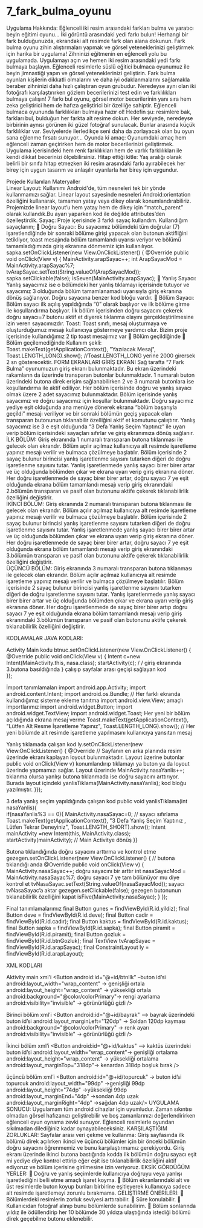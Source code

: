 # 7_fark_bulma_oyunu
   Uygulama Hakkında:
Eğlenceli iki resim arasındaki farkları bulma ve yaratıcı beyin eğitimi oyunu…
İki görüntü arasındaki yedi farkı bulun! Herhangi bir fark bulduğunuzda, ekrandaki alt resimde fark olan alana dokunun. Fark bulma oyunu zihin alıştırmaları yapmak ve görsel yeteneklerinizi geliştirmek için harika bir uygulama! Zihninizi eğitmenin en eğlenceli yolu bu uygulamada.
Uygulamayı açın ve hemen iki resim arasındaki yedi farkı bulmaya başlayın. Eğlenceli resimlerle süslü eğitici bulmaca oyunumuz ile beyin jimnastiği yapın ve görsel yeteneklerinizi geliştirin. Fark bulma oyunları kişilerin dikkatli olmalarını ve daha iyi odaklanmalarını sağlamakla beraber zihninizi daha hızlı çalıştıran oyun grubudur. Neredeyse aynı olan iki fotoğrafı karşılaştırırken gözlem becerilerinizi test edin ve farklılıkları bulmaya çalışın! 7 farkı bul oyunu, görsel motor becerilerinin yanı sıra hem zeka geliştirici hem de hafıza geliştirici bir özelliğe sahiptir.
Eğlenceli bulmaca oyununda farklılıkları bulmaya hazır ol! Hedefin şu: resimlere bak, farkları bul, bulduğun her farkta alt resime dokun. Her seviyede, neredeyse birbirinin aynısı görünen iki güzel fotoğraf sunulacak. Bunlar arasında küçük farklılıklar var. Seviyelerde ilerledikçe seni daha da zorlayacak olan bu oyun sana eğlenme fırsatı sunuyor...
Oyunda ki amaç:
Oyunumdaki amaç hem eğlenceli zaman geçirirken hem de motor becerilerinizi geliştirmek. Uygulama içerisindeki hem renk farklılıkları hem de varlık farklılıkları ile kendi dikkat becerinizi ölçebilirsiniz.
Hitap ettiği kitle: 
Yaş aralığı olarak belirli bir sınıfa hitap etmezken iki resim arasındaki farkı ayırabilecek her birey için uygun tasarım ve anlaşılır uyarılarla her birey için uygundur. 




Projede Kullanılan Materyaller  
Linear Layout: Kullanımı Android'de, tüm nesneleri tek bir yönde kullanmamızı sağlar. Linear layout sayesinde nesneleri Android:orientation  özelliğini kullanarak, tamamen yatay veya dikey olarak konumlandırabiliriz. Projemizde linear layout’u hem yatay hem de dikey için “match_parent” olarak kullandık.Bu ayarı yaparken kod ile değilde attributes’den özelleştirdik.
Sayaç:  Proje içerisinde 3 farklı sayaç kullandım. Kullandığım sayaçlarım;
	Doğru Sayacı: Bu sayacımız bölümdeki tüm doğrular (7) işaretlendiğinde bir sonraki bölüme girişi yapacak olan butonun aktifliğini tetikliyor, toast mesajında bölüm tamamlandı uyarısı veriyor ve bölümü tamamladığımızda giriş ekranına dönmemiz için kullanılıyor.
sapka.setOnClickListener(new View.OnClickListener() {
            @Override
        public void onClick(View v) {
   MainActivity.arapSayac++;
          int ArapSayacMod = MainActivity.arapSayac%7;
          tvArapSayac.setText(String.valueOf(ArapSayacMod));
          sapka.setClickable(false);
          isSeven(MainActivity.arapSayac);
	Yanlış Sayacı: Yanlış sayacımız ise o bölümdeki her yanlış tıklamayı içerisinde tutuyor ve sayacımız 3 olduğunda bölüm tamamlanamadı uyarısıyla giriş ekranına dönüş sağlanıyor. Doğru sayacına benzer kod bloğu vardır.
	Bölüm Sayacı: Bölüm sayacı ilk açılış yapıldığında “0” olarak başlıyor ve ilk bölüme girme ile koşullandırma başlıyor. İlk bölüm içerisinden doğru sayacını çekerek doğru sayacı=7 butonu aktif et diyerek tıklanma olayını gerçekleştirilmesine izin veren sayacımızdır. 
Toast:  Toast sınıfı, mesaj oluşturmaya ve oluşturduğumuz mesajı kullanıcıya göstermeye yardımcı olur. Bizim proje içerisinde kullandığımız 2 tip toast mesajımız var 
	Bölüm geçildiğinde 
	Bölüm geçilemediğinde 
Kullanım şekli: Toast.makeText(getApplicationContext(), "Yazılacak Mesaj",			    Toast.LENGTH_LONG).show();
    //Toast.LENGTH_LONG yerine 2000 girersek 2 sn gösterecektir.
   FORM EKRANLARI
GİRİŞ EKRANI
Sağ tarafta “7 Fark Bulma” oyunumuzun giriş ekranı bulunmaktadır. Bu ekran üzerindeki rakamların da üzerinde transparan butonlar bulunmaktadır. 1 numaralı buton üzerindeki butona direk erişim sağlanabilirken 2 ve 3 numaralı butonlara ise koşullandırma ile aktif ediliyor.  Her bölüm içerisinde doğru ve yanlış sayacı olmak üzere 2 adet sayacımız bulunmaktadır. Bölüm içerisinde yanlış sayacımız ve doğru sayacımız için koşullar bulunmaktadır. Doğru sayacımız yediye eşit olduğunda ana menüye dönerek ekrana “bölüm başarıyla geçildi” mesajı veriliyor ve bir sonraki bölümün geçiş yapacak olan transparan butonunun tıklanabilir özelliğini aktif et komutunu çalıştırır. Yanlış sayacımız ise 3 e eşit olduğunda “3 Defa Yanlış Seçim Yaptınız” ile uyarı verip bölüm içerisindeki sayaçları sıfırlar ve giriş ekranımıza dönüş sağlanır.	 
İLK BÖLÜM:
Giriş ekranında 1 numaralı transparan butona tıklanması ile gelecek olan ekrandır. Bölüm açılır açılmaz kullanıcıya alt resimde işaretleme yapınız mesajı verilir ve bulmaca çözülmeye başlatılır. Bölüm içerisinde 2 sayaç bulunur birincisi yanlış işaretlenme sayısını tutarken diğeri de doğru işaretlenme sayısını tutar. Yanlış işaretlenmede yanlış sayacı birer birer artar ve üç olduğunda bölümden çıkar ve ekrana uyarı verip giriş ekranına döner. Her doğru işaretlenmede de sayaç birer birer artar, doğru sayacı 7 ye eşit olduğunda ekrana bölüm tamamlandı mesajı verip giriş ekranındaki 2.bölümün transparan ve pasif olan butonunu aktife çekerek tıklanabilirlik özelliğini değiştirir.	 
İKİNCİ BÖLÜM:
Giriş ekranında 2 numaralı transparan butona tıklanması ile gelecek olan ekrandır. Bölüm açılır açılmaz kullanıcıya alt resimde işaretleme yapınız mesajı verilir ve bulmaca çözülmeye başlatılır. Bölüm içerisinde 2 sayaç bulunur birincisi yanlış işaretlenme sayısını tutarken diğeri de doğru işaretlenme sayısını tutar. Yanlış işaretlenmede yanlış sayacı birer birer artar ve üç olduğunda bölümden çıkar ve ekrana uyarı verip giriş ekranına döner. Her doğru işaretlenmede de sayaç birer birer artar, doğru sayacı 7 ye eşit olduğunda ekrana bölüm tamamlandı mesajı verip giriş ekranındaki 3.bölümün transparan ve pasif olan butonunu aktife çekerek tıklanabilirlik özelliğini değiştirir.	 
ÜÇÜNCÜ BÖLÜM:
Giriş ekranında 3 numaralı transparan butona tıklanması ile gelecek olan ekrandır. Bölüm açılır açılmaz kullanıcıya alt resimde işaretleme yapınız mesajı verilir ve bulmaca çözülmeye başlatılır. Bölüm içerisinde 2 sayaç bulunur birincisi yanlış işaretlenme sayısını tutarken diğeri de doğru işaretlenme sayısını tutar. Yanlış işaretlenmede yanlış sayacı birer birer artar ve üç olduğunda bölümden çıkar ve ekrana uyarı verip giriş ekranına döner. Her doğru işaretlenmede de sayaç birer birer artıp  doğru sayacı 7 ye eşit olduğunda ekrana bölüm tamamlandı mesajı verip giriş ekranındaki 3.bölümün transparan ve pasif olan butonunu aktife çekerek tıklanabilirlik özelliğini değiştirir.	 


  KODLAMALAR
JAVA KODLARI:

Activity
Main
kodu	btnuc.setOnClickListener(new View.OnClickListener() {
@Override
public void onClick(View v) {
Intent c=new Intent(MainActivity.this, nasa.class);
startActivity(c);  / / giriş ekranında 3.butona basıldığında
}                                                     çalışıp sayfalar arası geçişi sağlayan kod                     
});           

İmport tanımlamaları	 import android.app.Activity;
 import android.content.Intent;
 import android.os.Bundle;    // Her farklı ekranda kullandığımız sisteme ekleme tanıtma
 import android.view.View;                              amaçlı importlarımız
 import android.widget.Button;
 import android.widget.TextView;
 import android.widget.Toast;
Her yeni bir bölüm açıldığında ekrana mesaj verme	Toast.makeText(getApplicationContext(), "Lütfen Alt Resme İşaretleme Yapınız", Toast.LENGTH_LONG).show();  // Her yeni bölümde alt resimde işaretleme yapılmasını kullanıcıya yansıtan mesaj

  Yanlış tıklamada
çalışan kod	 ly.setOnClickListener(new View.OnClickListener() {
@Override  // Sayfanın en arka planında resim üzerinde ekranı kaplayan loyout bulunmaktadır. Layout üzerine butonlar 
public void onClick(View v)    konumlandırıp tıklamayı ya buton ya da loyout üzerinde yapmamızı sağlar. Layout üzerinde 
MainActivity.nasaYanlis++;     tıklanma olursa yanlışı butona tıklanmada ise doğru sayacını arttırıyor. Burada layout içindeki 
 yanlisTiklama(MainActivity.nasaYanlis); kod bloğu yazılmıştır.
}});

3 defa yanlış
seçim yapıldığında çalışan kod	public void yanlisTiklama(int nasaYanlis){     
if(nasaYanlis%3 == 0){ 
MainActivity.nasaSayac=0;                                                // sayacı sıfırlama
Toast.makeText(getApplicationContext(), "3 Defa Yanlış Seçim Yaptınız , Lütfen Tekrar Deneyiniz", Toast.LENGTH_SHORT).show();
Intent mainActivity =new Intent(this, MainActivity.class);
startActivity(mainActivity);                                        // Main Activitye dönüş
}}


Butona tıklandığında doğru sayacını arttırma ve kontrol etme	gezegen.setOnClickListener(new View.OnClickListener() {          // butona tıklandığı anda
@Override
public void onClick(View v) { 
MainActivity.nasaSayac++;                                                                    doğru sayacını bir arttır
int nasaSayacMod = MainActivity.nasaSayac%7;     doğru sayacı 7 ye tam bölünüyor mu diye kontrol et
tvNasaSayac.setText(String.valueOf(nasaSayacMod));                     sayacı tvNasaSayac’a aktar
gezegen.setClickable(false);                                           gezegen butonunun tıklanabilirlik özelliğini kapat
isFive(MainActivity.nasaSayac);
 } }); 


Final tanımlamalarımız	final Button gunes = findViewById(R.id.yildiz);
final Button deve = findViewById(R.id.deve);
final Button cadir = findViewById(R.id.cadır);
final Button kaktus = findViewById(R.id.kaktus);
final Button sapka = findViewById(R.id.sapka);
final Button piramit = findViewById(R.id.piramit);
final Button gozluk = findViewById(R.id.btnGozluk);
final TextView tvArapSayac = findViewById(R.id.arapSayac);
final ConstraintLayout ly = findViewById(R.id.arapLayout);


XML KODLARI

Aktivity        main
xml’i	<Button
    android:id="@+id/btnIlk" –buton id’si
    android:layout_width="wrap_content"   -> genişliği ortala 
    android:layout_height="wrap_content" -> yüksekliği ortala
    android:background="@color/colorPrimary"-> rengi ayarlama
    android:visibility="invisible"         -> görünürlüğü gizli
/>


Birinci   bölüm
xml’i	<Button
    android:id="@+id/bayrak" –> bayrak üzerindeki buton id’si
    android:layout_marginLeft="120dp" -> Soldan 120dp kayması
    android:background="@color/colorPrimary" -> renk ayarı
    android:visibility="invisible" -> görünürlüğü gizli
  />

İkinci  bölüm
xml’i	<Button
 android:id="@+id/kaktus" –> kaktüs üzerindeki buton id’si
 android:layout_width="wrap_content"-> genişliği ortalama
 android:layout_height="wrap_content" -> yüksekliği ortalama
 android:layout_marginTop="318dp"-> kenardan 318dp boşluk bırak
/>


üçüncü  bölüm
xml’i	<Button
    android:id="@+id/topurcuk" -> buton id’si topurcuk
    android:layout_width="99dp" ->genişliği 99dp 
    android:layout_height="74dp" ->yüksekliği 99dp
    android:layout_marginEnd="4dp" ->sondan 4dp uzak
    android:layout_marginRight="4dp" ->sağdan 4dp uzak/>
 UYGULAMA SONUCU:
Uygulamam tüm android cihazlar için uyumludur. Zaman sıkıntısı olmadan görsel  hafızanızı geliştirebilir ve boş zamanlarınızı değerlendirirken eğlenceli oyun oynama zevki sunuyor. Eğlenceli resimlerle oyundan sıkılmadan dilediğiniz kadar oynayabileceksiniz.
 KARŞILAŞTIĞIM ZORLUKLAR: 
Sayfalar arası veri çekme ve kullanma: Giriş sayfasında ilk bölümü direk açılırken ikinci ve üçüncü bölümler için bir önceki bölümün doğru sayacını öğrenmemiz ve bunu karşılaştırmamız gerekiyordu. Giriş ekranı üzerinde ikinci butona bastığında kodda ilk bölümün doğru sayacı eşit mi yediye diye kontrol ettirip eğer eşit ise tıklanabilirlik özelliğini aktif ediyoruz ve bölüm içerisine girilmesine izin veriyoruz.
 EKSİK GÖRDÜĞÜM YERLER: 
	Doğru ve yanlış seçimlerde kullanıcıya doğruyu veya yanlışı işaretlediğini belli etme amaçlı işaret koyma.
	Bölüm ekranlarındaki alt ve üst resimlerde buton koyup bunları birbirine eşitleyerek kullanıcıya sadece alt resimde işaretlemeyi zorunlu bırakmama.
 GELİŞTİRME ÖNERİLERİ:
	Bölümlerdeki resimlerin zorluk seviyesi arttırabilir.
	Süre konulabilir.
	Kullanıcıdan fotoğraf alınıp bunu bölümlerde sunabilirim.
	Bölüm sonlarında yıldız ile ödüllendirip her 10 bölümde 30 yıldıza ulaştığında istediği bölümü direk geçebilme butonu eklenebilir.
